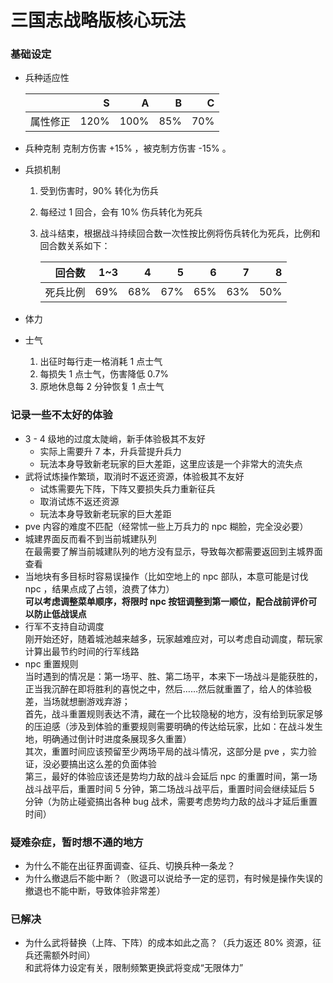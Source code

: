 # 三国志战略版核心玩法

### 基础设定
- 兵种适应性

    | | S | A | B | C |
    | -----: | -----: | -----: | -----: | -----: |
    | 属性修正 | 120% | 100% | 85% | 70% |

- 兵种克制
克制方伤害 +15% ，被克制方伤害 -15% 。
- 兵损机制<br>
    1. 受到伤害时，90% 转化为伤兵
    2. 每经过 1 回合，会有 10% 伤兵转化为死兵
    3. 战斗结束，根据战斗持续回合数一次性按比例将伤兵转化为死兵，比例和回合数关系如下：<br>

        | 回合数 | 1~3 | 4 | 5 | 6 | 7 | 8 |
        | ------: | ------: | ------: | ------: | ------: | ------: | ------: |
        | 死兵比例 | 69% | 68% | 67% | 65% | 63% | 50% |

- 体力
- 士气<br>
    1. 出征时每行走一格消耗 1 点士气
    2. 每损失 1 点士气，伤害降低 0.7%
    3. 原地休息每 2 分钟恢复 1 点士气

### 记录一些不太好的体验
- 3 - 4 级地的过度太陡峭，新手体验极其不友好
    - 实际上需要升 7 本，升兵营提升兵力
    - 玩法本身导致新老玩家的巨大差距，这里应该是一个非常大的流失点
- 武将试炼操作繁琐，取消时不返还资源，体验极其不友好
    - 试炼需要先下阵，下阵又要损失兵力重新征兵
    - 取消试炼不返还资源
    - 玩法本身导致新老玩家的巨大差距
- pve 内容的难度不匹配（经常怵一些上万兵力的 npc 糊脸，完全没必要）
- 城建界面反而看不到当前城建队列<br>
在最需要了解当前城建队列的地方没有显示，导致每次都需要返回到主城界面查看
- 当地块有多目标时容易误操作（比如空地上的 npc 部队，本意可能是讨伐 npc ，结果点成了占领，浪费了体力）<br>
**可以考虑调整菜单顺序，将限时 npc 按钮调整到第一顺位，配合战前评价可以防止低战误点**
- 行军不支持自动调度<br>
刚开始还好，随着城池越来越多，玩家越难应对，可以考虑自动调度，帮玩家计算出最节约时间的行军线路
- npc 重置规则<br>
当时遇到的情况是：第一场平、胜、第二场平，本来下一场战斗是能获胜的，正当我沉醉在即将胜利的喜悦之中，然后……然后就重置了，给人的体验极差，当场就想删游戏弃游；<br>
首先，战斗重置规则表达不清，藏在一个比较隐秘的地方，没有给到玩家足够的压迫感（涉及到体验的重要规则需要明确的传达给玩家，比如：在战斗发生地，明确通过倒计时进度条展现多久重置）<br>
其次，重置时间应该预留至少两场平局的战斗情况，这部分是 pve ，实力验证，没必要搞出这么差的负面体验<br>
第三，最好的体验应该还是势均力敌的战斗会延后 npc 的重置时间，第一场战斗战平后，重置时间 5 分钟，第二场战斗战平后，重置时间会继续延后 5 分钟（为防止碰瓷搞出各种 bug 战术，需要考虑势均力敌的战斗才延后重置时间）

### 疑难杂症，暂时想不通的地方
- 为什么不能在出征界面调查、征兵、切换兵种一条龙？
- 为什么撤退后不能中断？（败退可以说给予一定的惩罚，有时候是操作失误的撤退也不能中断，导致体验非常差）

### 已解决
- 为什么武将替换（上阵、下阵）的成本如此之高？（兵力返还 80% 资源，征兵还需额外时间）<br>和武将体力设定有关，限制频繁更换武将变成“无限体力”
